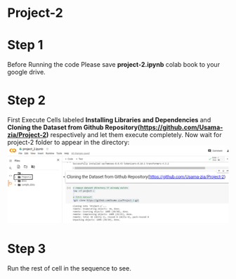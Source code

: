 # Project-2

# Step 1
Before Running the code Please save **project-2.ipynb** colab book to your google drive.

# Step 2 
First Execute Cells labeled **Installing Libraries and Dependencies** and **Cloning the Dataset from Github Repository(https://github.com/Usama-zia/Project-2)** respectively and let them execute completely. Now wait for project-2 folder to appear in the directory:
![alt text](https://github.com/Usama-zia/Project-2/blob/main/info.png)


# Step 3
Run the rest of cell in the sequence to see.
